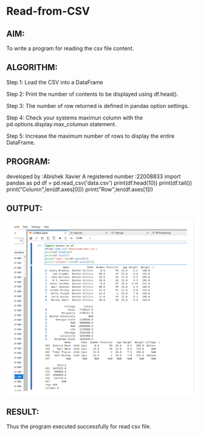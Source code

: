 # Read-from-CSV
## AIM:
To write a program for reading the csv file content.

## ALGORITHM:
Step 1: Load the CSV into a DataFrame

Step 2: Print the number of contents to be displayed using df.head().

Step 3: The number of row returned is defined in pandas option settings.

Step 4: Check your systems maximun column with the pd.options.display.max_columun statement.

Step 5: Increase the maximum number of rows to display the entire DataFrame.

## PROGRAM:
developed by :Abishek Xavier A
registered number :22008833
import pandas as pd
df = pd.read_csv('data.csv')
print(df.head(10))
print(df.tail())
print("Column",len(df.axes[0]))
print("Row",len(df.axes[1]))
## OUTPUT:
![Output](kk.png)
## RESULT:
Thus the program executed successfully for read csv file.
